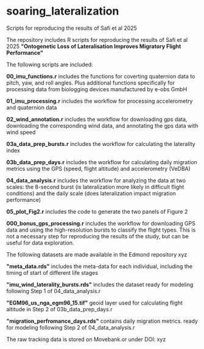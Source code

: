 # soaring_lateralization
Scripts for reproducing the results of Safi et al 2025


The repository includes R scripts for reproducing the results of Safi et al 2025 **"Ontogenetic Loss of Lateralisation Improves Migratory Flight Performance"**

The following scripts are included:

**00_imu_functions.r** includes the functions for coverting quaternion data to pitch, yaw, and roll angles. Plus additional functions specifically for processing data from biologging devices manufactured by e-obs GmbH

**01_imu_processing.r** includes the workflow for processing accelerometry and quaternion data

**02_wind_annotation.r** includes the workflow for downloading gps data, downloading the corresponding wind data, and annotating the gps data with wind speed

**03a_data_prep_bursts.r** includes the workflow for calculating the laterality index

**03b_data_prep_days.r** includes the workflow for calculating daily migration metrics using the GPS (speed, flight altitude) and accelerometry (VeDBA)

**04_data_analysis.r** includes the workflow for analyzing the data at two scales: the 8-second burst (is lateralization more likely in difficult flight conditions) and the daily scale (does lateralization impact migration performance)

**05_plot_Fig2.r** includes the code to generate the two panels of Figure 2

**000_bonus_gps_processing.r** includes the workflow for downloading GPS data and using the high-resolution bursts to classify the flight types. This is not a necessary step for reproducing the results of the study, but can be useful for data exploration. 

The following datasets are made available in the Edmond repository xyz

**"meta_data.rds"** includes the meta-data for each individual, including the timing of start of different life stages

**"imu_wind_laterality_bursts.rds"** includes the dataset ready for modeling following Step 1 of 04_data_analysis.r 

**"EGM96_us_nga_egm96_15.tif"** geoid layer used for calculating flight altitude in Step 2 of 03b_data_prep_days.r 

**"migration_perfromance_days.rds"** contains daily migration metrics. ready for modeling following Step 2 of 04_data_analysis.r 

The raw tracking data is stored on Movebank.or under DOI: xyz
